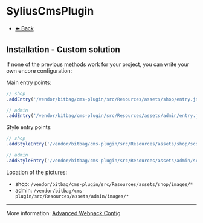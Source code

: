 # SyliusCmsPlugin

- [⬅️ Back](./installation.md)

## Installation - Custom solution

If none of the previous methods work for your project, you can write your own encore configuration:

Main entry points:

```js
// shop
.addEntry('/vendor/bitbag/cms-plugin/src/Resources/assets/shop/entry.js')

// admin
.addEntry('/vendor/bitbag/cms-plugin/src/Resources/assets/admin/entry.js')
```

Style entry points:

```js
// shop
.addStyleEntry('/vendor/bitbag/cms-plugin/src/Resources/assets/shop/scss/main.scss')

// admin
.addStyleEntry('/vendor/bitbag/cms-plugin/src/Resources/assets/admin/scss/main.scss')
```

Location of the pictures:

- shop: `/vendor/bitbag/cms-plugin/src/Resources/assets/shop/images/*`
- admin: `/vendor/bitbag/cms-plugin/src/Resources/assets/admin/images/*`

---

More information: [Advanced Webpack Config](https://symfony.com/doc/current/frontend/encore/advanced-config.html)
